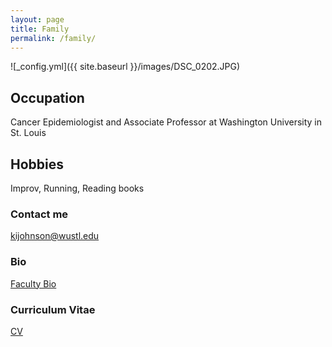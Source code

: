 ```yaml
---
layout: page
title: Family
permalink: /family/
---
```


![_config.yml]({{ site.baseurl }}/images/DSC_0202.JPG)

## Occupation 
Cancer Epidemiologist and Associate Professor at Washington University in St. Louis 

## Hobbies
Improv, Running, Reading books  
 
### Contact me
[kijohnson@wustl.edu](mailto:kijohnson@wustl.edu)

### Bio 
[Faculty Bio](https://brownschool.wustl.edu/Faculty-and-Research/Pages/Kimberly-Johnson.aspx)

### Curriculum Vitae
[CV](http://kijohnson.github.io/kijohnson.github.io/KJohnsonCV(COG).pdf)
